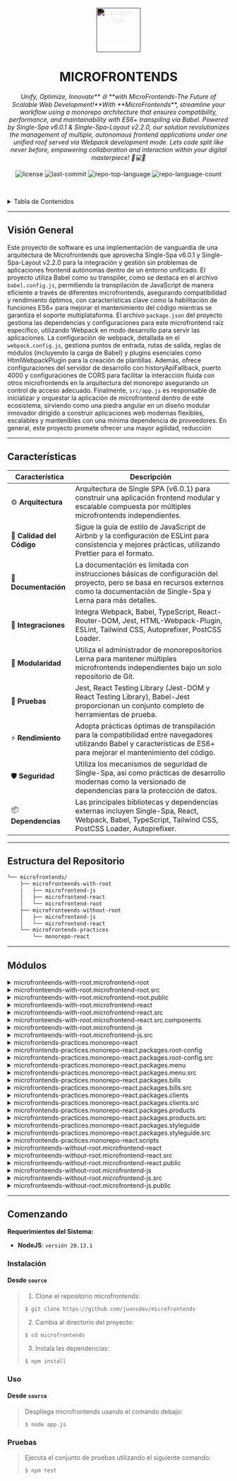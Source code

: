 <p align="center">
  <img src="https://simpleicons.org/icons/react.svg" style="filter: invert(1)" width="100" alt="project-logo">
</p>
<p align="center">
    <h1 align="center">MICROFRONTENDS</h1>
</p>
<p align="center">
    <em>Unify, Optimize, Innovate** 🌐 **with MicroFrontends-The Future of Scalable Web Development!**With **MicroFrontends**, streamline your workflow using a monorepo architecture that ensures compatibility, performance, and maintainability with ES6+ transpiling via Babel. Powered by Single-Spa v6.0.1 & Single-Spa-Layout v2.2.0, our solution revolutionizes the management of multiple, autonomous frontend applications under one unified roof served via Webpack development mode. Lets code split like never before, empowering collaboration and interaction within your digital masterpiece! 🚀💻🚀</em>
</p>
<p align="center">
	<img src="https://img.shields.io/github/license/juansdev/microfrontends?style=default&logo=opensourceinitiative&logoColor=white&color=0080ff" alt="license">
	<img src="https://img.shields.io/github/last-commit/juansdev/microfrontends?style=default&logo=git&logoColor=white&color=0080ff" alt="last-commit">
	<img src="https://img.shields.io/github/languages/top/juansdev/microfrontends?style=default&color=0080ff" alt="repo-top-language">
	<img src="https://img.shields.io/github/languages/count/juansdev/microfrontends?style=default&color=0080ff" alt="repo-language-count">
<p>
<p align="center">
	<!-- default option, no dependency badges. -->
</p>

<br><!-- TABLE OF CONTENTS -->
<details>
  <summary>Tabla de Contenidos</summary><br>

- [ Visión General](#-visión-general)
- [ Características](#-características)
- [ Estructura del Repositorio](#-estructura-del-repositorio)
- [ Módulos](#-módulos)
- [ Comenzando](#-comenzando)
    - [ Instalación](#-instalación)
    - [ Uso](#-uso)
    - [ Pruebas](#-pruebas)
</details>
<hr>

##  Visión General

Este proyecto de software es una implementación de vanguardia de una arquitectura de Microfrontends que aprovecha Single-Spa v6.0.1 y Single-Spa-Layout v2.2.0 para la integración y gestión sin problemas de aplicaciones frontend autónomas dentro de un entorno unificado. El proyecto utiliza Babel como su transpiler, como se destaca en el archivo `babel.config.js`, permitiendo la transpilación de JavaScript de manera eficiente a través de diferentes microfrontends, asegurando compatibilidad y rendimiento óptimos, con características clave como la habilitación de funciones ES6+ para mejorar el mantenimiento del código mientras se garantiza el soporte multiplataforma. El archivo `package.json` del proyecto gestiona las dependencias y configuraciones para este microfrontend raíz específico, utilizando Webpack en modo desarrollo para servir las aplicaciones. La configuración de webpack, detallada en el `webpack.config.js`, gestiona puntos de entrada, rutas de salida, reglas de módulos (incluyendo la carga de Babel) y plugins esenciales como HtmlWebpackPlugin para la creación de plantillas. Además, ofrece configuraciones del servidor de desarrollo con historyApiFallback, puerto 4000 y configuraciones de CORS para facilitar la interacción fluida con otros microfrontends en la arquitectura del monorepo asegurando un control de acceso adecuado. Finalmente, `src/app.js` es responsable de inicializar y orquestar la aplicación de microfrontend dentro de este ecosistema, sirviendo como una piedra angular en un diseño modular innovador dirigido a construir aplicaciones web modernas flexibles, escalables y mantenibles con una mínima dependencia de proveedores. En general, este proyecto promete ofrecer una mayor agilidad, reducción

---

##  Características

| Característica     | Descripción                                                                                                                         |
|-------------------|-------------------------------------------------------------------------------------------------------------------------------------|
| ⚙️ **Arquitectura** | Arquitectura de Single SPA (v6.0.1) para construir una aplicación frontend modular y escalable compuesta por múltiples microfrontends independientes. |
| 🔩 **Calidad del Código** | Sigue la guía de estilo de JavaScript de Airbnb y la configuración de ESLint para consistencia y mejores prácticas, utilizando Prettier para el formato. |
| 📄 **Documentación** | La documentación es limitada con instrucciones básicas de configuración del proyecto, pero se basa en recursos externos como la documentación de Single-Spa y Lerna para más detalles. |
| 🔌 **Integraciones** | Integra Webpack, Babel, TypeScript, React-Router-DOM, Jest, HTML-Webpack-Plugin, ESLint, Tailwind CSS, Autoprefixer, PostCSS Loader. |
| 🧩 **Modularidad**  | Utiliza el administrador de monorepositorios Lerna para mantener múltiples microfrontends independientes bajo un solo repositorio de Git. |
| 🧪 **Pruebas**     | Jest, React Testing Library (Jest-DOM y React Testing Library), Babel-Jest proporcionan un conjunto completo de herramientas de prueba. |
| ⚡️ **Rendimiento** | Adopta prácticas óptimas de transpilación para la compatibilidad entre navegadores utilizando Babel y características de ES6+ para mejorar el mantenimiento del código. |
| 🛡️ **Seguridad**   | Utiliza los mecanismos de seguridad de Single-Spa, así como prácticas de desarrollo modernas como la versionado de dependencias para la protección de datos. |
| 📦 **Dependencias** | Las principales bibliotecas y dependencias externas incluyen Single-Spa, React, Webpack, Babel, TypeScript, Tailwind CSS, PostCSS Loader, Autoprefixer. |

---

##  Estructura del Repositorio

```sh
└── microfrontends/
    ├── microfronteends-with-root
    │   ├── microfrontend-js
    │   ├── microfrontend-react
    │   └── microfrontend-root
    ├── microfronteends-without-root
    │   ├── microfrontend-js
    │   └── microfrontend-react
    └── microfrontends-practices
        └── monorepo-react
```

---

##  Módulos

<details closed><summary>microfronteends-with-root.microfrontend-root</summary>

| Archivo                                                                                                                                        | Resumen                                                                                                                                                                                                                                                                                                                                                                                                                                                                                  |
| ---                                                                                                                                            | ---                                                                                                                                                                                                                                                                                                                                                                                                                                                                                      |
| [babel.config.js](https://github.com/juansdev/microfrontends/blob/master/microfronteends-with-root/microfrontend-root/babel.config.js)         | Optimiza y estandariza la transpilación de JavaScript en diferentes microfrontends, garantizando compatibilidad y rendimiento óptimo. Característica clave: habilita funciones ES6+, mejorando la mantenibilidad del código y asegurando compatibilidad entre navegadores.                                                                                                                                                                                                                                         |
| [package.json](https://github.com/juansdev/microfrontends/blob/master/microfronteends-with-root/microfrontend-root/package.json)               | Implementación de Single-Spa v6.0.1 y Single-Spa-Layout v2.2.0 para gestionar múltiples aplicaciones frontend autónomas en un entorno unificado, servidas a través de Webpack en modo desarrollo.                                                                                                                                                                                                                                                                                                   |
| [webpack.config.js](https://github.com/juansdev/microfrontends/blob/master/microfronteends-with-root/microfrontend-root/webpack.config.js)     | Configura webpack para un microfrontend con root usando JavaScript. Promueve la división de código gestionando el punto de entrada, la ruta de salida, las reglas del módulo (incluyendo la carga de Babel) y plugins como HtmlWebpackPlugin para la creación de plantillas. Utiliza la biblioteca externa single-spa. Proporciona configuraciones del servidor de desarrollo (historyApiFallback, puerto 4000 y configuración de CORS). Facilita la interacción fluida con otros microfrontends en la arquitectura monorepo asegurando el control adecuado de acceso. |

</details>

<details closed><summary>microfronteends-with-root.microfrontend-root.src</summary>

| Archivo                                                                                                                   | Resumen                                                                                                                                                                                                                                                                                                                                                    |
| ---                                                                                                                       | ---                                                                                                                                                                                                                                                                                                                                                        |
| [app.js](https://github.com/juansdev/microfrontends/blob/master/microfronteends-with-root/microfrontend-root/src/app.js)  | En esta arquitectura de microfrontends, el microfrontend-root inicializa su aplicación ensamblando sus partes constituyentes. El archivo app.js orquesta el registro y la carga de microaplicaciones secundarias (por ejemplo, microfrontend-js, microfrontend-react) utilizando Single-Spa y su diseño, asegurando una experiencia de integración y renderizado fluida. |

</details>

<details closed><summary>microfronteends-with-root.microfrontend-root.public</summary>

| Archivo                                                                                                                         | Resumen                                                                                                                                                                                                                                                                                                                                                                                                          |
| ---                                                                                                                             | ---                                                                                                                                                                                                                                                                                                                                                                                                              |
| [layout.html](https://github.com/juansdev/microfrontends/blob/master/microfronteends-with-root/microfrontend-root/public/layout.html) | Optimiza la navegación entre microfrontends dentro de una sola aplicación root. Empodera: Habilita la carga de appMicroFrontendJavascript para las rutas /bills y appMicroFrontendReact para las rutas /crm. Proporciona Fallback: Ofrece un mensaje de error cuando no se encuentra una ruta adecuada.                                                                                                                                     |
| [index.html](https://github.com/juansdev/microfrontends/blob/master/microfronteends-with-root/microfrontend-root/public/index.html)   | Inicializa una aplicación Multi-Frontend compuesta utilizando Single-SPA dentro de una estructura monorepo. La plantilla HTML configura las importaciones de systemjs, cargando microfrontends escritos en React y JavaScript a través de sus respectivos scripts principales (microfrontend-react y appMicroFrontendJavascript), con el componente Root renderizado en appMicroFrontendRoot, permitiendo una interacción fluida entre microservicios separados. |

</details>

<details closed><summary>microfronteends-with-root.microfrontend-react</summary>

| Archivo                                                                                                                                            | Resumen                                                                                                                                                                                                                                                                                                                                                                          |
| ---                                                                                                                                                 | ---                                                                                                                                                                                                                                                                                                                                                                              |
| [babel.config.js](https://github.com/juansdev/microfrontends/blob/master/microfronteends-with-root/microfrontend-react/babel.config.js)             | Configura Babel para el microfrontend-react, optimizándolo tanto para el entorno como para el uso de React dentro de la arquitectura monorepo. Esta configuración garantiza una compatibilidad fluida entre el microfrontend-react y otros componentes dentro del espacio de proyecto unificado.                                                                                                            |
| [package.json](https://github.com/juansdev/microfrontends/blob/master/microfronteends-with-root/microfrontend-react/package.json)                   | Construye y ejecuta una aplicación microfrontend con React que utiliza Single-Spa, Single-Spa-React y React Router DOM para construir y navegar a través de múltiples componentes React autónomos y escalables dentro de una sola aplicación root en el directorio Microfrontends With Root de nuestro repositorio.                                                                        |
| [webpack.config.js](https://github.com/juansdev/microfrontends/blob/master/microfronteends-with-root/microfrontend-react/webpack.config.js)         | En este repositorio microfrontends-with-root/microfrontend-react, se optimiza una configuración de Webpack (webpack.config.js). Configura el punto de entrada del proyecto, la ubicación de salida y libraryTarget como sistema. También integra la carga de componentes, transpilación con Babel, carga de CSS y configuración del servidor para crear una aplicación modular React dentro de la arquitectura monorepo. |

</details>

<details closed><summary>microfronteends-with-root.microfrontend-react.src</summary>

| Archivo                                                                                                                            | Resumen                                                                                                                                                                                                                                                                                                    |
| ---                                                                                                                                | ---                                                                                                                                                                                                                                                                                                        |
| [style.css](https://github.com/juansdev/microfrontends/blob/master/microfronteends-with-root/microfrontend-react/src/style.css)    | Estilos de paneles CRI-verde cruciales en microfrontends React, armonizando el diseño dentro de la arquitectura raíz del proyecto.                                                                                                                                                                         |
| [Root.jsx](https://github.com/juansdev/microfrontends/blob/master/microfronteends-with-root/microfrontend-react/src/Root.jsx)      | Incorpora la arquitectura React dentro de un entorno root compartido para MicroFrontends. Proporciona navegación y gestión para tres componentes separados (Panel, Client, Search) específicos del módulo CRM, aprovechando funcionalidades de JavaScript mediante la integración con un módulo JavaScript complementario. |
| [app.js](https://github.com/juansdev/microfrontends/blob/master/microfronteends-with-root/microfrontend-react/src/app.js)          | Facilita microfrontends con root para aplicaciones React dentro de un repositorio compartido. Utiliza Single SPA para inicializar y gestionar dinámicamente componentes utilizando el componente Root especificado mientras captura y presenta errores de manera elegante, fomentando una arquitectura de software flexible y modular.           |

</details>

<details closed><summary>microfronteends-with-root.microfrontend-react.src.components</summary>

| Archivo                                                                                                                                                           | Resumen                                                                                                                                                                                                                                                                                                                                                                     |
| ---                                                                                                                                                               | ---                                                                                                                                                                                                                                                                                                                                                                         |
| [componentClient.jsx](https://github.com/juansdev/microfrontends/blob/master/microfronteends-with-root/microfrontend-react/src/components/componentClient.jsx)    | Potencia aplicaciones React dentro de la estructura de MicroFrontends con un componente reutilizable. La exportación componentClient sirve como bloque de construcción para componentes del lado del cliente en múltiples microservicios, fomentando la comunicación e interacción fluida.                                                                                                                |
| [componentPanel.jsx](https://github.com/juansdev/microfrontends/blob/master/microfronteends-with-root/microfrontend-react/src/components/componentPanel.jsx)      | Microfrontend basado en React con Root (microfronteends-with-root/microfrontend-react). Mejora la interfaz de usuario con el Componente Panel (componentPanel()), un bloque de construcción dentro de la arquitectura de diseño de microfrontends padre, fomentando la escalabilidad modular y la integración optimizada.                                                                             |
| [componentSearch.jsx](https://github.com/juansdev/microfrontends/blob/master/microfronteends-with-root/microfrontend-react/src/components/componentSearch.jsx)    | Acelera la funcionalidad de búsqueda para la interfaz de usuario de un microfrontend utilizando React. En la arquitectura microfrontends-with-root, este componente simple contribuye a proporcionar interacciones fluidas entre las subcomponentes microfrontend-js y microfrontend-react, mejorando la eficiencia general en nuestra estructura de aplicación frontend modular. |

</details>

<details closed><summary>microfronteends-with-root.microfrontend-js</summary>

| Archivo                                                                                                                                         | Resumen                                                                                                                                                                                                                                                                                                  |
| ---                                                                                                                                              | ---                                                                                                                                                                                                                                                                                                      |
| [babel.config.js](https://github.com/juansdev/microfrontends/blob/master/microfronteends-with-root/microfrontend-js/babel.config.js)            | Configura Babel para microfrontend-js en el proyecto `microfronteends-with-root`, asegurando compatibilidad con diversos entornos de navegador mediante el uso de preset env. Optimiza y transforma el código JavaScript antes de ser empaquetado o servido.                                                             |
| [package.json](https://github.com/juansdev/microfrontends/blob/master/microfronteends-with-root/microfrontend-js/package.json)                  | Compila y sirve el microservicio microfrontend-js dentro de una arquitectura multifrontend utilizando Webpack, Single-SPA y herramientas de desarrollo relacionadas. Asegura una integración fluida con otros servicios frontend, facilitando el desarrollo de aplicaciones modulares en una configuración root habilitada.                  |
| [webpack.config.js](https://github.com/juans

dev/microfrontends/blob/master/microfronteends-with-root/microfrontend-js/webpack.config.js)        | Microfrontend-JS dentro de la Arquitectura Rooted. Garantiza una creación fluida de paquetes JavaScript, mediante Babel-Loader, para la entrada de la aplicación en src/app.js. Externaliza la dependencia single-spa y soporta el acceso cross-origin. Sirve la salida empaquetada desde la carpeta dist en el puerto 4001 con History Fallback habilitado. |

</details>

<details closed><summary>microfronteends-with-root.microfrontend-js.src</summary>

| Archivo                                                                                                                     | Resumen                                                                                                                                                                                                                                                                                                        |
| ---                                                                                                                         | ---                                                                                                                                                                                                                                                                                                            |
| [app.js](https://github.com/juansdev/microfrontends/blob/master/microfronteends-with-root/microfrontend-js/src/app.js)      | Gestiona y renderiza un microfrontend utilizando JavaScript dentro de una aplicación root en una arquitectura multi-microfrontends. Proporciona una función de inicio y de montaje/desmontaje para facilitar la comunicación entre el contenedor y el componente incrustado, así como una función separada que calcula cuadrados. |

</details>

<details closed><summary>microfrontends-practices.monorepo-react</summary>

| Archivo                                                                                                                       | Resumen                                                                                                                                                                                                                                                                                                                                                                                  |
| ---                                                                                                                           | ---                                                                                                                                                                                                                                                                                                                                                                                      |
| [lerna.json](https://github.com/juansdev/microfrontends/blob/master/microfrontends-practices/monorepo-react/lerna.json)      | Potencia **monorepo-react** implementando la gestión del flujo de trabajo con Lerna. Esto fomenta la escalabilidad del proyecto y el manejo eficiente de dependencias dentro de este repositorio único, asegurando consistencia en múltiples proyectos de microfrontends como microfrontend-js, microfrontend-react y más.                                                                                      |
| [package.json](https://github.com/juansdev/microfrontends/blob/master/microfrontends-practices/monorepo-react/package.json)  | Este paquete `monorepo-react` supervisa múltiples microfrontends React dentro de un entorno compartido en el repositorio principal, asegurando una coordinación y escalabilidad sin problemas. Lerna gestiona las dependencias y facilita la configuración optimizada. Las funciones clave incluyen iniciar el servidor de desarrollo mediante el script start y gestionar la arquitectura general con el script architecture. |

</details>

<details closed><summary>microfrontends-practices.monorepo-react.packages.root-config</summary>

| Archivo                                                                                                                                                        | Resumen                                                                                                                                                                                                                                                                                                                                                                                                        |
| ---                                                                                                                                                             | ---                                                                                                                                                                                                                                                                                                                                                                                                            |
| [package.json](https://github.com/juansdev/microfrontends/blob/master/microfrontends-practices/monorepo-react/packages/root-config/package.json)               | En el repositorio `microfrontends-practices`, el paquete root config para `monorepo-react` está configurado con webpack, Babel y TypeScript. Esto permite la configuración lista para producción necesaria para ejecutar un Micro Frontend Root utilizando Single SPA, mejorando la escalabilidad y modularidad de los proyectos.                                                                                                    |
| [.prettierignore](https://github.com/juansdev/microfrontends/blob/master/microfrontends-practices/monorepo-react/packages/root-config/.prettierignore)         | Esta configuración del paquete `monorepo-react` en el repositorio garantiza la consistencia al ignorar ciertos archivos durante el formato de código (`.prettierignore`). También gestiona dependencias a través de `yarn.lock`, `package-lock.json` y `pnpm-lock.yaml`. Además, contiene una `LICENSE`, registros de errores y maneja archivos de plantilla como EJS, carpetas dist, informes de cobertura y artefactos generados. |
| [babel.config.json](https://github.com/juansdev/microfrontends/blob/master/microfrontends-practices/monorepo-react/packages/root-config/babel.config.json)     | Configura Babel para proyectos TypeScript dentro del paquete monorepo-react en la carpeta microfrontends-practices. Al optimizar el proceso de transformación de JavaScript, esta configuración garantiza un desarrollo consistente en diferentes entornos, mejorando la calidad general del software.                                                                                                                           |
| [tsconfig.json](https://github.com/juansdev/microfrontends/blob/master/microfrontends-practices/monorepo-react/packages/root-config/tsconfig.json)             | Configura la raíz de microfrontend en el proyecto monorepo React. El archivo `tsconfig.json` mapea las fuentes esenciales (por ejemplo, `sales-root-config.ts`) para compilar, extiende configuraciones estándar y excluye archivos de prueba para una experiencia de desarrollo más fluida dentro de la arquitectura unificada del proyecto.                                                                                                                     |
| [webpack.config.js](https://github.com/juansdev/microfrontends/blob/master/microfrontends-practices/monorepo-react/packages/root-config/webpack.config.js)     | Personaliza la configuración de webpack para el microfrontend-react que aprovecha la arquitectura SingleSpa. La configuración mejora la plantilla index.ejs del proyecto basada en variables de entorno y genera los metadatos esenciales requeridos por el sistema más grande, facilitando la integración sin problemas dentro de la aplicación monolítica.                                                                                |
| [.eslintrc](https://github.com/juansdev/microfrontends/blob/master/microfrontends-practices/monorepo-react/packages/root-config/.eslintrc)                     | En el proyecto monorepo-react, este archivo de configuración ESLint optimiza las prácticas de codificación dentro del paquete root. Hace cumplir reglas esenciales de TypeScript y sigue las pautas de formato de Prettier, garantizando una estructura de código consistente en todo el proyecto para mejorar la mantenibilidad y colaboración.                                                                                                  |

</details>

<details closed><summary>microfrontends-practices.monorepo-react.packages.root-config.src</summary>

| Archivo                                                                                                                                                                          | Resumen                                                                                                                                                                                                                                                                                                                         |
| ---                                                                                                                                                                              | ---                                                                                                                                                                                                                                                                                                                             |
| [microfrontend-layout.html](https://github.com/juansdev/microfrontends/blob/master/microfrontends-practices/monorepo-react/packages/root-config/src/microfrontend-layout.html)    | Gestiona el diseño para una aplicación de ventas basada en micro frontends construida con arquitectura de monorepo. Esta plantilla HTML configura múltiples módulos (@sales/menu, @sales/clients, @sales/bills y @sales/products) para la navegación y visualización de contenido dentro de una estructura de Single Spa Router.                                    |
| [index.ejs](https://github.com/juansdev/microfrontends/blob/master/microfrontends-practices/monorepo-react/packages/root-config/src/index.ejs)                                   | Configura un monorepo basado en React para construir micro frontends de múltiples raíces. Esta plantilla inicializa recursos clave incluyendo la estructura HTML, política CSP, mapas de importación y scripting de systemJS para una carga eficiente de la aplicación y adaptación del entorno de ejecución.                                                        |
| [sales-root-config.ts](https://github.com/juansdev/microfrontends/blob/master/microfrontends-practices/monorepo-react/packages/root-config/src/sales-root-config.ts)             | En este archivo, iniciamos y gestionamos micro frontends dentro de un solo proyecto React, adhiriéndonos a la estructura de monorepo. Utiliza la biblioteca single-spa para registrar, activar y conectar varias micro aplicaciones con sus respectivas rutas en un diseño compartido, mejorando la flexibilidad y mantenibilidad de la aplicación.                        |
| [declarations.d.ts](https://github.com/juansdev/microfrontends/blob/master/microfrontends-practices/monorepo-react/packages/root-config/src/declarations.d.ts)                   | Las declaraciones de TypeScript en `monorepo-react/packages/root-config/src/declarations.d.ts` permiten la integración sin problemas de varios tipos de medios (HTML, imágenes y SVGs) dentro del monorepo, promoviendo la flexibilidad y modularidad a lo largo de las prácticas de micro frontends en la arquitectura del proyecto.                                     |

</details>

<details closed><summary>microfrontends-practices.monorepo-react.packages.menu</summary>

| Archivo                                                                                                                                                 | Resumen                                                                                                                                                                                                                                                                                                                                                                                    |
| ---                                                                                                                                                     | ---                                                                                                                                                                                                                                                                                                                                                                                        |
| [package.json](https://github.com/juansdev/microfrontends/blob/master/microfrontends-practices/monorepo-react/packages/menu/package.json)               | En el proyecto `microfrontends-practices/monorepo-react`, el archivo `package.json` para el paquete del menú configura varios scripts de construcción y desarrollo para su aplicación React. Soporta Webpack, Babel, TypeScript, ESLint, pruebas con Jest y formateo de código con Prettier. Este paquete utiliza Single-Spa React para funcionar como un microfrontend independiente.                                   |
| [jest.config.js](https://github.com/juansdev/microfrontends/blob/master/microfrontends-practices/monorepo-react/packages/menu/jest.config.js)           | La configuración de `microfrontends-practices/monorepo-react/packages/menu/jest.config.js` establece el entorno de pruebas para los componentes React, utilizando Jest y Babel-Jest transformer, asegurando pruebas consistentes y eficientes dentro de la arquitectura de microfrontend.                                                                                                          |
| [.prettierignore](https://github.com/juansdev/microfrontends/blob/master/microfrontends-practices/monorepo-react/packages/menu/.prettierignore)         | Este paquete `monorepo-react` dentro del repositorio `microfrontends-practices` asegura un estilo de código consistente en todo el proyecto, utilizando Prettier con su archivo de exclusión específico, gestionando dependencias (`yarn.lock`, `package-lock.json`, `pnpm-lock.yaml`) y manejando registros de errores durante las instalaciones. Además, compila el código (carpeta `dist`) y proporciona informes de cobertura de pruebas. |
| [babel.config.json](https://github.com/juansdev/microfrontends/blob/master/microfrontends-practices/monorepo-react/packages/menu/babel.config.json)     | Unifica las transformaciones del entorno de TypeScript y React para una compilación consistente. Habilita ES Modules para importaciones más limpias entre paquetes e introduce ajustes para objetivos de prueba que se ejecutan en el nodo actual.                                                                                                                                                                              |
| [tsconfig.json](https://github.com/juansdev/microfrontends/blob/master/microfrontends-practices/monorepo-react/packages/menu/tsconfig.json)             | Configura un paquete de microfrontend basado en React en la arquitectura de monorepo, optimizado para la implementación de single-spa. El `tsconfig.json` proporcionado se centra en el componente de menú (sales-menu.tsx) para asegurar una compilación eficiente y una estructura de distribución adecuada, apoyando el desarrollo colaborativo y escalable de React.                                                           |
| [webpack.config.js](https://github.com/juansdev/microfrontends/blob/master/microfrontends-practices/monorepo-react/packages/menu/webpack.config.js)     | Simplifica la configuración para el microfrontend de Sales Menu en el proyecto monorepo-React. Esta configuración de webpack permite que el servicio opere de manera independiente a través de Single SPA y de manera segura a través de HTTPS en el puerto 5003. Las dependencias externas están aisladas, asegurando una interoperabilidad limpia con otros módulos.                                                   |
| [.eslintrc](https://github.com/juansdev/microfrontends/blob/master/microfrontends-practices/monorepo-react/packages/menu/.eslintrc)                     | Optimiza la calidad del código dentro del paquete monorepo-react del repositorio microfrontends-practices. Este archivo de configuración asegura la adherencia a estándares cruciales de React y TypeScript mediante la extensión de linters existentes, promoviendo prácticas de codificación mantenibles y consistentes en todo el proyecto.                                                |

</details>

<details closed><summary>microfrontends-practices.monorepo-react.packages.menu.src</summary>

| Archivo                                                                                                                                                                 | Resumen                                                                                                                                                                                                                                                                                                                                                                                                                                                       |
| ---                                                                                                                                                                     | ---                                                                                                                                                                                                                                                                                                                                                                                                                                                           |
| [sales-menu.tsx](https://github.com/juansdev/microfrontends/blob/master/microfrontends-practices/monorepo-react/packages/menu/src/sales-menu.tsx)                       | En el proyecto monolítico React monorepo-react, este archivo TypeScript exporta una configuración para un microfrontend llamado sales-menu. La implementación utiliza la biblioteca Single SPA React, creando un punto de entrada para un componente UI reutilizable, componible y manejable de forma independiente que se integra en la aplicación más grande. Esta arquitectura permite un desarrollo simplificado de microfrontends individuales sin comprometer la modularidad o escalabilidad.  |
| [root.component.tsx](https://github.com/juansdev/microfrontends/blob/master/microfrontends-practices/monorepo-react/packages/menu/src/root.component.tsx)               | En el proyecto monorepo-react del repositorio microfrontends-practices, el archivo root.component.tsx sirve como contenedor para componentes individuales. Valida y monta cada componente pasado, asegurando una integración sin problemas dentro de la arquitectura de la aplicación más grande, devolviendo props.name is mounted! como mensaje de visualización.                                                                                                                                       |
| [root.component.test.tsx](https://github.com/juansdev/microfrontends/blob/master/microfrontends-practices/monorepo-react/packages/menu/src/root.component.test.tsx)     | En el proyecto monorepo-react dentro de la carpeta microfrontends-practices, este archivo de prueba verifica el componente Root en el paquete de menú. Afirma que cuando se renderiza el componente Root, se agrega correctamente su nombre al documento, asegurando una integración adecuada con la arquitectura más grande de microfrontends.                                                                                                                                                          |
| [declarations.d.ts](https://github.com/juansdev/microfrontends/blob/master/microfrontends-practices/monorepo-react/packages/menu/src/declarations.d.ts)                 | En el proyecto `monorepo-react`, este archivo TypeScript define tipos para varios formatos de imágenes y HTML, permitiendo la fácil importación de estos activos como cadenas. Esto promueve la reutilización y la modularidad dentro de la arquitectura del repositorio más grande.                                                                                                                                                                             |

</details>

<details closed><summary>microfrontends-practices.monorepo-react.packages.bills</summary>

| Archivo                                                                                                                                                 | Resumen                                                                                                                                                                                                                                                                                                                                                                                                                       |
| ---                                                                                                                                                      | ---                                                                                                                                                                                                                                                                                                                                                                                                                           |
| [package.json](https://github.com/juansdev/microfrontends/blob/master/microfrontends-practices/monorepo-react/packages/bills/package.json)               | Gestiona la aplicación React dentro de monorepo-React, proporcionando funcionalidad de facturación de ventas. Mejora el rendimiento con scripts de construcción de Webpack para múltiples entornos, incluyendo modos de producción y desarrollo. Utiliza TypeScript para asegurar una tipificación fuerte en todo su ecosistema de dependencias, facilitando una integración sin problemas en arquitecturas más grandes de Single-Spa.                                                                    |
| [jest.config.js](https://github.com/juansdev/microfrontends/blob/master/microfrontends-practices/monore

po-react/packages/bills/jest.config.js)           | Configura el entorno de pruebas para la aplicación de facturación dentro del proyecto monorepo-react, utilizando Jest. Permite la prueba de componentes React y el manejo de activos como imágenes SVG, asegurando la calidad del código y la funcionalidad en la arquitectura de microfrontend más grande.                                                                                                                                                          |
| [.prettierignore](https://github.com/juansdev/microfrontends/blob/master/microfrontends-practices/monorepo-react/packages/bills/.prettierignore)         | Este archivo `prettierignore` en el paquete de facturación de monorepo-react asegura la adherencia a prácticas de formateo de código consistente, gestionando excepciones específicas como archivos de dependencias (`yarn.lock`, `package-lock.json`) y salidas de compilación (`dist/`). Facilita un desarrollo más limpio y coherente en todo el proyecto de microfrontends, proporcionando informes claros y registros de errores.                                           |
| [babel.config.json](https://github.com/juansdev/microfrontends/blob/master/microfrontends-practices/monorepo-react/packages/bills/babel.config.json)     | Facilita la configuración de la aplicación de facturación en `monorepo-react`. Admite la compilación de JavaScript moderno y JSX con compatibilidad de navegador optimizada, permitiendo una integración fluida con el ecosistema de Single-Spa y asegurando la interoperabilidad en múltiples micro frontends.                                                                                                                                                  |
| [tsconfig.json](https://github.com/juansdev/microfrontends/blob/master/microfrontends-practices/monorepo-react/packages/bills/tsconfig.json)             | Optimiza la configuración TypeScript para el componente de facturación en el monorepo-react. Permite una integración sin problemas con otros micro frontends mediante single-spa, definiendo rutas de compilación específicas y configurando la estructura del proyecto para una implementación eficiente.                                                                                                                                                        |
| [webpack.config.js](https://github.com/juansdev/microfrontends/blob/master/microfrontends-practices/monorepo-react/packages/bills/webpack.config.js)     | Simplifica la configuración de la aplicación de facturación dentro del monorepo-react, asegurando una integración limpia con otras micro aplicaciones. Utiliza Single-Spa y Webpack Module Federation para exponer los microfrontends de manera eficiente, gestionando las dependencias externas y optimizando el rendimiento y la seguridad de la aplicación.                                                                                                   |
| [.eslintrc](https://github.com/juansdev/microfrontends/blob/master/microfrontends-practices/monorepo-react/packages/bills/.eslintrc)                     | Configura ESLint para el paquete de facturación dentro del monorepo-react. Extiende las reglas de linters recomendadas para React y TypeScript, asegurando un estilo de código limpio y consistente, mejorando la calidad del código y facilitando la colaboración dentro del proyecto de microfrontends.                                                                                                                |

</details>

<details closed><summary>microfrontends-practices.monorepo-react.packages.bills.src</summary>

| Archivo                                                                                                                                                                         | Resumen                                                                                                                                                                                                                                                                                                                                                                     |
| ---                                                                                                                                                                             | ---                                                                                                                                                                                                                                                                                                                                                                         |
| [sales-bills.tsx](https://github.com/juansdev/microfrontends/blob/master/microfrontends-practices/monorepo-react/packages/bills/src/sales-bills.tsx)                            | Este archivo exporta una configuración para un microfrontend de ventas llamado `sales-bills` dentro del proyecto monorepo-react. Implementa la biblioteca Single SPA React para crear un componente UI independiente y componible, mejorando la modularidad y mantenibilidad de la aplicación más grande.                                                                                                            |
| [root.component.tsx](https://github.com/juansdev/microfrontends/blob/master/microfrontends-practices/monorepo-react/packages/bills/src/root.component.tsx)                      | Sirve como punto de entrada para la aplicación de facturación en el monorepo-react. Implementa y monta componentes de facturación específicos, asegurando su integración adecuada en la arquitectura general de microfrontends, proporcionando una visualización clara con el mensaje: props.name is mounted!.                                                                                                    |
| [root.component.test.tsx](https://github.com/juansdev/microfrontends/blob/master/microfrontends-practices/monorepo-react/packages/bills/src/root.component.test.tsx)            | Verifica que el componente Root de facturación se monte correctamente dentro de la aplicación más grande, asegurando la integración y el funcionamiento adecuados.                                                                                                                                                                                                           |
| [declarations.d.ts](https://github.com/juansdev/microfrontends/blob/master/microfrontends-practices/monorepo-react/packages/bills/src/declarations.d.ts)                        | Define tipos personalizados para recursos HTML y de imágenes utilizados en la aplicación de facturación, facilitando su importación y uso en el proyecto de TypeScript, promoviendo una mayor modularidad y reutilización de componentes.                                                                                                                                  |

</details>

<details closed><summary>microfrontends-practices.monorepo-react.packages.clients</summary>

| Archivo                                                                                                                                                     | Resumen                                                                                                                                                                                                                                                                                                                                                                                    |
| ---                                                                                                                                                         | ---                                                                                                                                                                                                                                                                                                                                                                                        |
| [package.json](https://github.com/juansdev/microfrontends/blob/master/microfrontends-practices/monorepo-react/packages/clients/package.json)               | Facilita el desarrollo y la integración de la aplicación de gestión de clientes en la arquitectura de microfrontends. Define scripts clave para construcción, pruebas y formateo de código, utilizando Webpack, Babel, ESLint y Prettier para asegurar una experiencia de desarrollo cohesiva y mantenible.                                                                                                                        |
| [jest.config.js](https://github.com/juansdev/microfrontends/blob/master/microfrontends-practices/monorepo-react/packages/clients/jest.config.js)           | Configura el entorno de pruebas para la aplicación de clientes en el monorepo-react. Utiliza Jest para ejecutar pruebas de componentes React, asegurando la calidad del código y la funcionalidad dentro de la arquitectura de microfrontend más grande.                                                                                                                                    |
| [.prettierignore](https://github.com/juansdev/microfrontends/blob/master/microfrontends-practices/monorepo-react/packages/clients/.prettierignore)         | Este archivo `prettierignore` en el paquete de gestión de clientes asegura la consistencia en el formateo de código al gestionar excepciones específicas, como archivos de dependencias y salidas de compilación. Facilita un desarrollo más limpio y coherente en todo el proyecto de microfrontends, mejorando la colaboración y mantenibilidad del código.                                       |
| [babel.config.json](https://github.com/juansdev/microfrontends/blob/master/microfrontends-practices/monorepo-react/packages/clients/babel.config.json)     | Proporciona una configuración de Babel para compilar la aplicación de clientes en el monorepo-react. Habilita el soporte para JavaScript moderno y JSX, optimizando la compatibilidad del navegador y permitiendo una integración fluida con otras micro aplicaciones dentro del ecosistema Single-Spa.                                                                                  |
| [tsconfig.json](https://github.com/juansdev/microfrontends/blob/master/microfrontends-practices/monorepo-react/packages/clients/tsconfig.json)             | Configura TypeScript para la aplicación de clientes en el monorepo-react. Define rutas de compilación y configuraciones específicas que aseguran una integración sin problemas con otros micro frontends, mejorando la mantenibilidad y escalabilidad del proyecto.                                                                                                                        |
| [webpack.config.js](https://github.com/juansdev/microfrontends/blob/master/microfrontends-practices/monorepo-react/packages/clients/webpack.config.js)     | Simplifica la configuración de Webpack para la aplicación de clientes en el monorepo-react. Utiliza Single-Spa y Webpack Module Federation para exponer los microfrontends de manera eficiente, gestionando las dependencias externas y optimizando el rendimiento y la seguridad de la aplicación.                                                                                       |
| [.eslintrc](https://github.com/juansdev/microfrontends/blob/master/microfrontends-practices/monorepo-react/packages/clients/.eslintrc)                     | Configura ESLint para el paquete de gestión de clientes dentro del monorepo-react. Extiende las reglas de linters recomendadas para React y TypeScript, asegurando un estilo de código limpio y consistente, mejorando la calidad del código y facilitando la colaboración dentro del proyecto de microfrontends.                                                                        |

</details>

<details closed><summary>microfrontends-practices.monorepo-react.packages.clients.src</summary>

| Archivo                                                                                                                                                                     | Resumen                                                                                                                                                                                                                                                                                                                                                                                     |
| ---                                                                                                                                                                         | ---                                                                                                                                                                                                                                                                                                                                                                                         |
| [root.component.tsx](https://github.com/juansdev/microfrontends/blob/master/microfrontends-practices/monorepo-react/packages/clients/src/root.component.tsx)               | En este componente de React, la función `Root` sirve como contenedor dentro del microfrontend monolítico monorepo-react, parte de nuestro repositorio Microfrontends Practices. Valida y renderiza componentes hijos, indicando su montaje exitoso en la estructura general de la aplicación.                                                                                                             |
| [root.component.test.tsx](https://github.com/juansdev/microfrontends/blob/master/microfrontends-practices/monorepo-react/packages/clients/src/root.component.test.tsx)     | El archivo root.component.test.tsx dentro del paquete monorepo-react sirve para validar el componente Root en acción, asegurando su presencia e integración exitosa en un documento anfitrión en la arquitectura de prácticas de microfrontend de una aplicación React.                                                                                                                       |
| [sales-clients.tsx](https://github.com/juansdev/microfrontends/blob/master/microfrontends-practices/monorepo-react/packages/clients/src/sales-clients.tsx)                  | Desarrolla la gestión de límites de errores para un microfrontend dentro del proyecto monorepo-react. Este archivo asegura un manejo y recuperación graciosa durante los ciclos de vida de la aplicación al personalizar el límite de error raíz.                                                                                                                                        |
| [declarations.d.ts](https://github.com/juansdev/microfrontends/blob/master/microfrontends-practices/monorepo-react/packages/clients/src/declarations.d.ts)                  | En el proyecto `monorepo-react` dentro de `microfrontends-practices`, este archivo de declaración de TypeScript permite la importación y utilización de varios formatos de archivos de imagen y HTML sin necesidad de extensiones de archivo explícitas, agilizando la integración de contenido multimedia a través de los paquetes.                                                     |

</details>

<details closed><summary>microfrontends-practices.monorepo-react.packages.products</summary>

| Archivo                                                                                                                                                                    | Resumen                                                                                                                                                                                                                                                                                                                                                                                    |
| ---                                                                                                                                                                        | ---                                                                                                                                                                                                                                                                                                                                                                                        |
| [package.json](https://github.com/juansdev/microfrontends/blob/master/microfrontends-practices/monorepo-react/packages/products/package.json)                             | Construye un paquete Microfrontend de React llamado products dentro de la arquitectura monorepo. Este microfrontend aprovecha TypeScript y Webpack para agilizar los flujos de trabajo de producción y desarrollo, admitiendo tanto configuraciones de single-spa como autónomas, asegurando la compatibilidad con bibliotecas esenciales como React. Los scripts incluidos promueven las mejores prácticas para linting, pruebas y formateo para mantener la calidad y eficiencia del código. |
| [jest.config.js](https://github.com/juansdev/microfrontends/blob/master/microfrontends-practices/monorepo-react/packages/products/jest.config.js)                         | Mejora las pruebas unitarias para el paquete Products dentro del proyecto monorepo-react en el repositorio microfrontends-practices. Esta configuración optimiza los archivos JavaScript y TypeScript usando Babel, asegura la compatibilidad con el entorno jsdom, mapea las dependencias de los módulos y utiliza los ayudantes de la biblioteca de pruebas para simular el DOM durante las pruebas.                                        |
| [.prettierignore](https://github.com/juansdev/microfrontends/blob/master/microfrontends-practices/monorepo-react/packages/products/.prettierignore)                       | Optimiza el desarrollo del paquete monorepo-react dentro de la carpeta microfrontends-practices al definir archivos excluidos, dependencias de versión y registros de errores usando .gitignore, yarn.lock y yarn-error.log respectivamente. Optimiza el almacenamiento con el directorio dist, la cobertura de pruebas y gestiona los bloqueos de pnpm en el pnpm-lock.yaml. Asegura la consistencia del formato de código a través del archivo .prettierignore.      |
| [babel.config.json](https://github.com/juansdev/microfrontends/blob/master/microfrontends-practices/monorepo-react/packages/products/babel.config.json)                   | Configura la aplicación React basada en TypeScript dentro de la práctica de monorepo de arquitectura de microfrontend. Optimiza para módulos ES, habilita el runtime automático para componentes React y apunta al entorno actual de node para propósitos de prueba. Asegurando un desarrollo, compatibilidad y mantenibilidad sin problemas a través de múltiples microfrontends en esta estructura de repositorio.                          |
| [tsconfig.json](https://github.com/juansdev/microfrontends/blob/master/microfrontends-practices/monorepo-react/packages/products/tsconfig.json)                           | La configuración de código presentada en el archivo `microfrontends-practices/monorepo-react/packages/products/tsconfig.json` agiliza la compilación de TypeScript dentro del microfrontend Products de la aplicación Monorepo React. Esto asegura una generación consistente y eficiente de directorios de JavaScript y declaración para componentes React, enfocándose específicamente en productos de ventas, mejorando la mantenibilidad y escalabilidad del código dentro de la arquitectura de múltiples paquetes. |
| [webpack.config.js](https://github.com/juansdev/microfrontends/blob/master/microfrontends-practices/monorepo-react/packages/products/webpack.config.js)                   | Configura webpack para el microfrontend Products en el proyecto monorepo-react dentro del repositorio microfrontends-practices. Optimiza el servidor de desarrollo (puerto 5004), encapsula las dependencias y genera el archivo main.js en la carpeta dist, siguiendo las directrices de Single SPA React TS del proyecto sales Products.                                                                                           |
| [.eslintrc](https://github.com/juansdev/microfrontends/blob/master/microfrontends-practices/monorepo-react/packages/products/.eslintrc)                                   | Guía la configuración de ESLint para el paquete monorepo-react dentro del microfrontend products, asegurando consistencia y cumplimiento con las mejores prácticas de React/TypeScript. Mejora la eficiencia del desarrollo mientras se adhieren a las recomendaciones de Prettier. Mejora la mantenibilidad de este componente crucial de nuestra estructura de repositorio modular.                                                                                                                                     |

</details>

<details closed><summary>microfrontends-practices.monorepo-react.packages.products.src</summary>

| Archivo                                                                                                                                                                    | Resumen                                                                                                                                                                                                                                                                                                                                                                                    |
| ---                                                                                                                                                                        | ---                                                                                                                                                                                                                                                                                                                                                                                        |
| [sales-products.tsx](https://github.com/juansdev/microfrontends/blob/master/microfrontends-practices/monorepo-react/packages/products/src/sales-products.tsx)             | Amplía la integración de React dentro de la aplicación monorepo-react del repositorio microfrontends-practices. El archivo products/src/sales-products.tsx define y configura el ciclo de vida (bootstrap, mount, unmount) para un componente React impulsado por single-spa-react (Root.component). Esta configuración fomenta la integración eficiente de microservicios dentro de la estructura de la aplicación monolítica.                    |
| [root.component.tsx](https://github.com/juansdev/microfrontends/blob/master/microfrontends-practices/monorepo-react/packages/products/src/root.component.tsx)             | Navega a través del monorepo Microfrontend Practices (monorepo-react), específicamente enfocado en el paquete `products`. El archivo Root.component.tsx sirve como el punto de montaje para mostrar productos dentro de este microfrontend. Configura una sección para indicar la carga exitosa, asegurando una integración fluida del módulo de productos en la arquitectura de la aplicación más grande.                     |
| [root.component.test.tsx](https://github.com/juansdev/microfrontends/blob/master/microfrontends-practices/monorepo-react/packages/products/src/root.component.test.tsx)   | En este archivo de prueba de React dentro del paquete monorepo-react del repositorio microfrontends-practices, probamos la correcta integración del componente Root en el Documento. Al renderizar y examinar la salida de texto, validamos el montaje exitoso del root del microfrontend Testapp. Esto asegura una funcionalidad fluida en la arquitectura más grande de múltiples microfrontends.                      |
| [declarations.d.ts](https://github.com/juansdev/microfrontends/blob/master/microfrontends-practices/monorepo-react/packages/products/src/declarations.d.ts)               | En este archivo de declaración de TypeScript (`declarations.d.ts`) dentro del repositorio `microfrontends-practices/monorepo-react`, se definen varios formatos de imagen como importaciones de cadena. Esto simplifica y estandariza el proceso de importación de imágenes en diferentes formatos a través del proyecto, contribuyendo a una experiencia de desarrollo consistente y manejable.                                            |

</details>

<details closed><summary>microfrontends-practices.monorepo-react.packages.styleguide</summary>

| Archivo                                                                                                                                                                     | Resumen                                                                                                                                                                                                                                                                                                                                                                                    |
| ---                                                                                                                                                                         | ---                                                                                                                                                                                                                                                                                                                                                                                        |
| [package.json](https://github.com/juansdev/microfrontends/blob/master/microfrontends-practices/monorepo-react/packages/styleguide/package.json)                             | Administra y construye un paquete de Style Guide dentro del repositorio de prácticas microfrontend Monorepo

-React. Aprovecha Webpack para el servidor de producción y desarrollo, TypeScript, pruebas Jest, ESLint con formato Prettier, PostCSS para el estilo y el framework Single Spa para facilitar la integración.                                                                        |
| [jest.config.js](https://github.com/juansdev/microfrontends/blob/master/microfrontends-practices/monorepo-react/packages/styleguide/jest.config.js)                         | Acelera las pruebas de extremo a extremo para los componentes de React dentro de un solo proyecto monorepo, asegurando una colaboración fluida y un desarrollo coherente a través de los paquetes, utilizando los archivos de configuración especificados y los mapeos de módulos en Jest.                                                                                                                                             |
| [tailwind.config.js](https://github.com/juansdev/microfrontends/blob/master/microfrontends-practices/monorepo-react/packages/styleguide/tailwind.config.js)                 | Este archivo tailwind.config.js armoniza el estilo a través de los microfrontends dentro del proyecto monorepo-react en nuestro repositorio de prácticas microfrontends. Al alcanzar el módulo de facturas de Sales, asegura un diseño visual consistente.                                                                                                                                               |
| [postcss.config.js](https://github.com/juansdev/microfrontends/blob/master/microfrontends-practices/monorepo-react/packages/styleguide/postcss.config.js)                   | Configura TailwindCSS y Autoprefixer, asegurando estilo consistente y compatibilidad a través de los navegadores dentro de la arquitectura de microfrontend.                                                                                                                                                                                                                                             |
| [.prettierignore](https://github.com/juansdev/microfrontends/blob/master/microfrontends-practices/monorepo-react/packages/styleguide/.prettierignore)                       | En el proyecto `monorepo-react`, esta configuración de archivo organiza los artefactos del proyecto excluyendo ciertos archivos de las reglas de formato de Prettier, manteniendo así la consistencia y legibilidad a través de los paquetes, mientras bloquea simultáneamente las versiones de los paquetes para asegurar la estabilidad. Esta configuración facilita un desarrollo efectivo dentro de la arquitectura de microfrontend. |
| [babel.config.json](https://github.com/juansdev/microfrontends/blob/master/microfrontends-practices/monorepo-react/packages/styleguide/babel.config.json)                   | Optimiza el desarrollo en el styleguide de monorepo-react al configurar los presets de Babel para JavaScript, React y TypeScript. Habilita el runtime automático para componentes React, admite módulos ES e incluye un preset personalizado para pruebas contra la versión actual de node.                                                                                                    |
| [tsconfig.json](https://github.com/juansdev/microfrontends/blob/master/microfrontends-practices/monorepo-react/packages/styleguide/tsconfig.json)                           | Guía el desarrollo de microfrontends en un monorepo de React al configurar TypeScript para una guía de estilo específica de ventas. Facilita patrones de UI consistentes y la adherencia a la arquitectura del proyecto. Permite a los desarrolladores construir y mantener efectivamente la guía de estilo dentro del proyecto más amplio.                                                                                    |
| [webpack.config.js](https://github.com/juansdev/microfrontends/blob/master/microfrontends-practices/monorepo-react/packages/styleguide/webpack.config.js)                   | Configura webpack para la guía de estilo del microfrontend dentro del proyecto monorepo-react. Integra las configuraciones predeterminadas de SingleSpa React TS con tailwindcss y autoprefixer. Externaliza los módulos @sales/. Sirve en el puerto 5005 y genera el archivo main.js en la carpeta dist. Optimizado para un estilo eficiente y moderno, asegurando una apariencia consistente a través de los microfrontends.                     |
| [.eslintrc](https://github.com/juansdev/microfrontends/blob/master/microfrontends-practices/monorepo-react/packages/styleguide/.eslintrc)                                   | La configuración de ESLint proporcionada para el paquete monorepo-React asegura la consistencia del código al extender las reglas predefinidas, mejorando la mantenibilidad y escalabilidad dentro de la carpeta de la guía de estilo. Optimiza los proyectos React bajo la arquitectura de este repositorio utilizando las mejores prácticas de TS y Prettier.                                                                     |
| [-P](https://github.com/juansdev/microfrontends/blob/master/microfrontends-practices/monorepo-react/packages/styleguide/-P)                                                 | Este archivo configura la guía de estilo de TailwindCSS dentro de un microfrontend basado en React, promoviendo un diseño visual consistente a través de múltiples aplicaciones en la estructura de repositorio más grande.                                                                                                                                                                                 |

</details>

<details closed><summary>microfrontends-practices.monorepo-react.packages.styleguide.src</summary>

| Archivo                                                                                                                                                                      | Resumen                                                                                                                                                                                                                                                                                                                                                                                                               |
| ---                                                                                                                                                                          | ---                                                                                                                                                                                                                                                                                                                                                                                                                   |
| [global.css](https://github.com/juansdev/microfrontends/blob/master/microfrontends-practices/monorepo-react/packages/styleguide/src/global.css)                               | Modifica las reglas de estilo globales dentro del paquete monorepo-react para una mayor uniformidad en la interfaz de usuario, aprovechando las utilidades y componentes de Tailwind CSS. Se implementó un esquema de colores con azul como el fondo principal.                                                                                                                                                                                                                 |
| [root.component.tsx](https://github.com/juansdev/microfrontends/blob/master/microfrontends-practices/monorepo-react/packages/styleguide/src/root.component.tsx)               | En este componente de React que reside dentro del paquete de la guía de estilo de un proyecto Monorepo-React bajo prácticas de microfrontends, se define un contenedor raíz. Este componente versátil muestra dinámicamente su nombre asignado cuando se monta en otros componentes a través del ecosistema de microfrontend. Esto permite una comunicación fluida y facilita una estructuración eficiente dentro de nuestra arquitectura de aplicación desacoplada. |
| [sales-styleguide.tsx](https://github.com/juansdev/microfrontends/blob/master/microfrontends-practices/monorepo-react/packages/styleguide/src/sales-styleguide.tsx)           | Monorepo-react, microfrontends-practices Resumen: Proporciona un estilo global y una función de API pública para el microcomponente Sales Styleguide dentro de la arquitectura Monorepo basada en React, promoviendo una interfaz de usuario consistente a través de la aplicación.                                                                                                                                                                   |
| [root.component.test.tsx](https://github.com/juansdev/microfrontends/blob/master/microfrontends-practices/monorepo-react/packages/styleguide/src/root.component.test.tsx)     | Asegura el montaje correcto de Testapp en el componente Root renderizado al afirmar la presencia del texto especificado dentro del documento. Ayuda a mantener una suite de pruebas consistente y escalable dentro de las prácticas de microfrontend.                                                                                                                                                                                                       |
| [declarations.d.ts](https://github.com/juansdev/microfrontends/blob/master/microfrontends-practices/monorepo-react/packages/styleguide/src/declarations.d.ts)                 | Expande las posibilidades de importación para varios formatos de imagen y HTML dentro del proyecto `monorepo-react`, agilizando la inclusión de recursos y mejorando la flexibilidad a través de toda la arquitectura.                                                                                                                                                                                                                           |

</details>

<details closed><summary>microfrontends-practices.monorepo-react.scripts</summary>

| Archivo                                                                                                                                      | Resumen                                                                                                                                                                                                                                                                                                                                            |
| ---                                                                                                                                       | ---                                                                                                                                                                                                                                                                                                                                                |
| [start.js](https://github.com/juansdev/microfrontends/blob/master/microfrontends-practices/monorepo-react/scripts/start.js)               | Lanza una colección de aplicaciones dentro de un proyecto monorepo-react utilizando la selección del usuario de un conjunto de microfrontends disponibles, coordinado por Lerna. Permite el despliegue en paralelo, personalizando las configuraciones de la aplicación con los puertos elegidos. Facilita el lanzamiento optimizado de una arquitectura de frontend modular.                    |
| [architecture.js](https://github.com/juansdev/microfrontends/blob/master/microfrontends-practices/monorepo-react/scripts/architecture.js) | Inicia la estructura de directorios para un monorepo de micro-frontends, basado en una arquitectura definida. Genera una jerarquía de carpetas predefinida dentro del directorio base especificado, incluyendo src/domain/models y src/presentation/views, etc. Clave para la organización sin problemas en proyectos de micro-frontends, optimizando la configuración del proyecto a través de múltiples paquetes. |

</details>

<details closed><summary>microfronteends-without-root.microfrontend-react</summary>

| Archivo                                                                                                                                           | Resumen                                                                                                                                                                                                                                                   |
| ---                                                                                                                                            | ---                                                                                                                                                                                                                                                       |
| [babel.config.js](https://github.com/juansdev/microfrontends/blob/master/microfronteends-without-root/microfrontend-react/babel.config.js)     | Optimiza la configuración de Babel para microfrontends de React. Habilita el runtime automático para componentes React dentro de la estructura del monorepo, optimizando para builds consistentes y eficientes.                                                                           |
| [package.json](https://github.com/juansdev/microfrontends/blob/master/microfronteends-without-root/microfrontend-react/package.json)           | Habilita componentes de React en un sistema distribuido sin una aplicación raíz, aprovechando Single-Spa y single-spa-react para la interoperabilidad y gestión dentro de la estructura del repositorio multi-frontend.                                               |
| [webpack.config.js](https://github.com/juansdev/microfrontends/blob/master/microfronteends-without-root/microfrontend-react/webpack.config.js) | Configura y compila el microfrontend de React microfrontend-react. La configuración de Webpack optimiza la entrada de la aplicación, archivos de salida, carga de Babel para archivos .jsx, plantillas HTML, configuración del servidor en el puerto 4002 y fallback para la navegación de una sola página. |

</details>

<details closed><summary>microfronteends-without-root.microfrontend-react.src</summary>

| Archivo                                                                                                                             | Resumen                                                                                                                                                                                                                                                                                                                                                                       |
| ---                                                                                                                              | ---                                                                                                                                                                                                                                                                                                                                                                           |
| [Root.jsx](https://github.com/juansdev/microfrontends/blob/master/microfronteends-without-root/microfrontend-react/src/Root.jsx) | Optimiza la arquitectura de microfrontends, específicamente dentro de `microfronteends-without-root` y `microfrontend-react`. Proporciona un punto de entrada estándar (Root.jsx) para renderizar aplicaciones React, mostrando el nombre y título de la aplicación en un div abarcador. Asegura consistencia a través de microfrontends con una plantilla universal.                                         |
| [app.js](https://github.com/juansdev/microfrontends/blob/master/microfronteends-without-root/microfrontend-react/src/app.js)     | Gestiona una aplicación microfrontend basada en React en la carpeta microfrontends-without-root dentro de la arquitectura del proyecto. Se activa cuando se accede a la ruta raíz / y define propiedades esenciales para esta aplicación, como el "app-micro-frontend-react name and code 002. Utiliza Single Spa para una integración sin problemas en la configuración multi-aplicación más grande. |

</details>

<details closed><summary>microfronteends-without-root.microfrontend-react.public</summary>

| Archivo                                                                                                                                    | Resumen                                                                                                                                                                                                                                                                                                                                                                            |
| ---                                                                                                                                     | ---                                                                                                                                                                                                                                                                                                                                                                                |
| [index.html](https://github.com/juansdev/microfrontends/blob/master/microfronteends-without-root/microfrontend-react/public/index.html) | Esta plantilla HTML minimalista en el directorio MicroFrontends-Without-Root/Microfrontend-React sirve como la interfaz principal, invitando a Microfrontend-JS a renderizar contenido dinámicamente dentro de su div dedicado. En el contexto más amplio de la arquitectura del repositorio, sustenta la interacción entre microservicios de React y JavaScript, estableciendo un frontend unificado. |

</details>

<details closed><summary>microfronteends-without-root.microfrontend-js</summary>

| Archivo                                                                                                                                        | Resumen                                                                                                                                                                                                                                                                                                                                                                      |
| ---                                                                                                                                         | ---                                                                                                                                                                                                                                                                                                                                                                          |
| [babel.config.js](https://github.com/juansdev/microfrontends/blob/master/microfronteends-without-root/microfrontend-js/babel.config.js)     | Optimiza el procesamiento de JavaScript a través de microfrontends-without-root/microfrontend-js. Este archivo de configuración de Babel configura el entorno y las herramientas (por ejemplo, ES6, sintaxis JSX), optimizando el proyecto para un mejor rendimiento en el ecosistema de microfrontends.                                                                                                              |
| [package.json](https://github.com/juansdev/microfrontends/blob/master/microfronteends-without-root/microfrontend-js/package.json)           | En microfrontends-without-root/microfrontend-js, el archivo Package.json configura las herramientas webpack y babel para facilitar el desarrollo. Este Microfrontend de JavaScript se basa en Single-Spa para la integración, permitiendo una inclusión sin problemas dentro de una aplicación multi-módulo que se adhiere a la arquitectura del monorepo en microfrontends.                                             |
| [webpack.config.js](https://github.com/juansdev/microfrontends/blob/master/microfronteends-without-root/microfrontend-js/webpack.config.js) | En microfrontends-without-root/microfrontend-js, este archivo de configuración de webpack personaliza la configuración del proyecto al definir un punto de entrada (app.js), ubicación de salida para los archivos JavaScript agrupados, configura Babel para transpilar JavaScript y configura un servidor de desarrollo. Esto mejora el flujo de trabajo de desarrollo de este micro-frontend independiente utilizando Webpack. |

</details>

<details closed><summary>microfronteends-without-root.microfrontend-js.src</summary>

| Archivo                                                                                                                      | Resumen                                                                                                                                                                                                                                                                                                  |
| ---                                                                                                                       | ---                                                                                                                                                                                                                                                                                                      |
| [app.js](https://github.com/juansdev/microfrontends/blob/master/microfronteends-without-root/microfrontend-js/src/app.js) | Un microfrontend construido usando JavaScript en el repositorio microfronteends-without-root, contribuyendo a la arquitectura más amplia. Muestra un botón personalizable al activarse (sin raíz), mejorando la interfaz de usuario de la aplicación principal con un elemento interactivo identificado por el código único 001. |

</details>

<details closed><summary>microfronteends-without-root.microfrontend-js.public</summary>

| Archivo                                                                                                                                 | Resumen                                                                                                                                                                                                                                                                                                                                                                                                                                                                                                          |
| ---                                                                                                                                  | ---                                                                                                                                                                                                                                                                                                                                                                                                                                                                                                              |
| [index.html](https://github.com/juansdev/microfrontends/blob/master/microfronteends-without-root/microfrontend-js/public/index.html) | En este repositorio, las estructuras HTML son específicas para microfrontends. Aquí, el archivo crítico es `microfronteends-without-root/microfrontend-js/public/index.html`. Sirve como la base para el MicroFrontend JS, proporcionando una base para alojar el contenido de la aplicación dentro de una etiqueta `<div>` con el ID `app-micro-frontend-javascript`. Esta configuración permite que otros microservicios se integren sin problemas en este microfrontend particular, adhiriéndose a la arquitectura de un sistema de frontend modular y desacoplado. |

</details>

---

##  Comenzando

**Requerimientos del Sistema:**

* **NodeJS**: `versión 20.13.1`

###  Instalación

<h4>Desde <code>source</code></h4>

> 1. Clone el repositorio microfrontends:
>
> ```console
> $ git clone https://github.com/juansdev/microfrontends
> ```
>
> 2. Cambia al directorio del proyecto:
> ```console
> $ cd microfrontends
> ```
>
> 3. Instala las dependencias:
> ```console
> $ npm install
> ```

###  Uso

<h4>Desde <code>source</code></h4>

> Despliega microfrontends usando el comando debajo:
> ```console
> $ node app.js
> ```

###  Pruebas

> Ejecuta el conjunto de pruebas utilizando el siguiente comando:
> ```console
> $ npm test
> ```